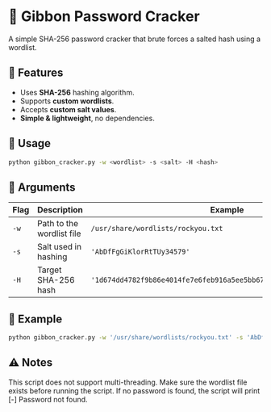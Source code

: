 # 🦍 Gibbon Password Cracker  

A simple SHA-256 password cracker that brute forces a salted hash using a wordlist.  

## 📌 Features  
- Uses **SHA-256** hashing algorithm.  
- Supports **custom wordlists**.  
- Accepts **custom salt values**.  
- **Simple & lightweight**, no dependencies.  

## 🔧 Usage  
```sh
python gibbon_cracker.py -w <wordlist> -s <salt> -H <hash>
```
## 🔹 Arguments

| Flag   | Description               | Example                                      |
|--------|---------------------------|----------------------------------------------|
| `-w`   | Path to the wordlist file | `/usr/share/wordlists/rockyou.txt`           |
| `-s`   | Salt used in hashing      | `'AbDfFgGiKlorRtTUy34579'`                  |
| `-H`   | Target SHA-256 hash       | `'1d674dd4782f9b86e4014fe7e6feb916a5ee5bb674d7f61ecccbc496dbbcc04c'` |

## 🔹 Example
```sh
python gibbon_cracker.py -w '/usr/share/wordlists/rockyou.txt' -s 'AbDfFgGiKlorRtTUy34579' -H '1d674dd4782f9b86e4014fe7e6feb916a5ee5bb674d7f61ecccbc496dbbcc04c'
```

## ⚠️ Notes
This script does not support multi-threading.
Make sure the wordlist file exists before running the script.
If no password is found, the script will print [-] Password not found.
